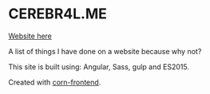 # CEREBR4L.ME

[Website here](http://cerebr4l.me/)

A list of things I have done on a website because why not?

This site is built using: Angular, Sass, gulp and ES2015. 

Created with [corn-frontend](https://github.com/CEREBR4L/corn-frontend).
